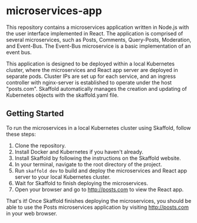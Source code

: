 # microservices-app

This repository contains a microservices application written in Node.js with the user interface implemented in React. The application is comprised of several microservices, such as Posts, Comments, Query-Posts, Moderation, and Event-Bus. The Event-Bus microservice is a basic implementation of an event bus.

This application is designed to be deployed within a local Kubernetes cluster, where the microservices and React app server are deployed in separate pods. Cluster IPs are set up for each service, and an ingress controller with nginx-server is established to operate under the host "posts.com". Skaffold automatically manages the creation and updating of Kubernetes objects with the skaffold.yaml file.

## Getting Started

To run the microservices in a local Kubernetes cluster using Skaffold, follow these steps:

1. Clone the repository.
2. Install Docker and Kubernetes if you haven't already.
3. Install Skaffold by following the instructions on the Skaffold website.
4. In your terminal, navigate to the root directory of the project.
5. Run `skaffold dev` to build and deploy the microservices and React app server to your local Kubernetes cluster.
6. Wait for Skaffold to finish deploying the microservices.
7. Open your browser and go to http://posts.com to view the React app.

That's it! Once Skaffold finishes deploying the microservices, you should be able to use the Posts microservices application by visiting http://posts.com in your web browser.

